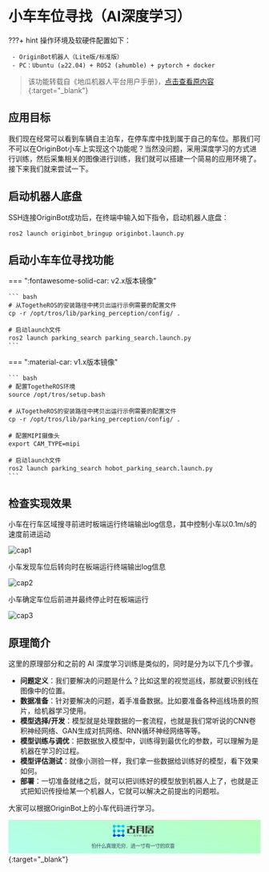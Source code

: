 # **小车车位寻找（AI深度学习）**

???+ hint
    操作环境及软硬件配置如下：

     - OriginBot机器人（Lite版/标准版）
     - PC：Ubuntu (≥22.04) + ROS2 (≥humble) + pytorch + docker

>  该功能转载自《地瓜机器人平台用户手册》，[点击查看原内容](https://developer.d-robotics.cc/rdk_doc/Robot_development/apps/parking_search){:target="_blank"}
>



## **应用目标**

我们现在经常可以看到车辆自主泊车，在停车库中找到属于自己的车位。那我们可不可以在OriginBot小车上实现这个功能呢？当然没问题，采用深度学习的方式进行训练，然后采集相关的图像进行训练，我们就可以搭建一个简易的应用环境了。接下来我们就来尝试一下。



## **启动机器人底盘**

SSH连接OriginBot成功后，在终端中输入如下指令，启动机器人底盘：

```
ros2 launch originbot_bringup originbot.launch.py
```



## **启动小车车位寻找功能**

=== ":fontawesome-solid-car: v2.x版本镜像"

    ``` bash
    # 从TogetheROS的安装路径中拷贝出运行示例需要的配置文件
    cp -r /opt/tros/lib/parking_perception/config/ .
    
    # 启动launch文件
    ros2 launch parking_search parking_search.launch.py
    ```

=== ":material-car: v1.x版本镜像"

    ``` bash
    # 配置TogetheROS环境
    source /opt/tros/setup.bash
    
    # 从TogetheROS的安装路径中拷贝出运行示例需要的配置文件
    cp -r /opt/tros/lib/parking_perception/config/ .
    
    # 配置MIPI摄像头
    export CAM_TYPE=mipi
    
    # 启动launch文件
    ros2 launch parking_search hobot_parking_search.launch.py
    ```



## **检查实现效果**

小车在行车区域搜寻前进时板端运行终端输出log信息，其中控制小车以0.1m/s的速度前进运动

![cap1](../../assets/img/parking_search/cap1.gif)

小车发现车位后转向时在板端运行终端输出log信息

![cap2](../../assets/img/parking_search/cap2.gif)

小车确定车位后前进并最终停止时在板端运行

![cap3](../../assets/img/parking_search/cap3.gif)



## **原理简介**

这里的原理部分和之前的 AI 深度学习训练是类似的，同时是分为以下几个步骤。

- **问题定义**：我们要解决的问题是什么？比如这里的视觉巡线，那就要识别线在图像中的位置。
- **数据准备**：针对要解决的问题，着手准备数据。比如要准备各种巡线场景的照片，给机器学习使用。
- **模型选择/开发**：模型就是处理数据的一套流程，也就是我们常听说的CNN卷积神经网络、GAN生成对抗网络、RNN循环神经网络等等。
- **模型训练与调优**：把数据放入模型中，训练得到最优化的参数，可以理解为是机器在学习的过程。
- **模型评估测试**：就像小测验一样，我们拿一些数据给训练好的模型，看下效果如何。
- **部署**：一切准备就绪之后，就可以把训练好的模型放到机器人上了，也就是正式把知识传授给某一个机器人，它就可以解决之前提出的问题啦。

大家可以根据OriginBot上的小车代码进行学习。



[![图片1](../../assets/img/footer.png)](https://www.guyuehome.com/){:target="_blank"}
